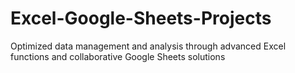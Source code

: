# Excel-Google-Sheets-Projects
Optimized data management and analysis through advanced Excel functions and collaborative Google Sheets solutions
